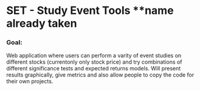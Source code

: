 # SET - Study Event Tools **name already taken

### Goal:
Web application where users can perform a varity of event studies on different stocks (currentonly only stock price) and try combinations of different significance tests and expected returns models. Will present results graphically, give metrics and also allow people to copy the code for their own projects. 

